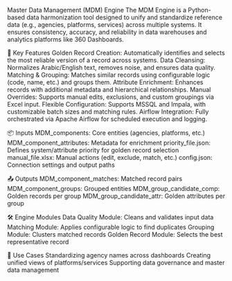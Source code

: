 Master Data Management (MDM) Engine
The MDM Engine is a Python-based data harmonization tool designed to unify and standardize reference data (e.g., agencies, platforms, services) across multiple systems. It ensures consistency, accuracy, and reliability in data warehouses and analytics platforms like 360 Dashboards.

🚀 Key Features
  Golden Record Creation: Automatically identifies and selects the most reliable version of a record across systems.
  Data Cleansing: Normalizes Arabic/English text, removes noise, and ensures data quality.
  Matching & Grouping: Matches similar records using configurable logic (code, name, etc.) and groups them.
  Attribute Enrichment: Enhances records with additional metadata and hierarchical relationships.
  Manual Overrides: Supports manual edits, exclusions, and custom groupings via Excel input.
  Flexible Configuration: Supports MSSQL and Impala, with customizable batch sizes and matching rules.
  Airflow Integration: Fully orchestrated via Apache Airflow for scheduled execution and logging.
  
📦 Inputs
  MDM_components: Core entities (agencies, platforms, etc.)
  MDM_component_attributes: Metadata for enrichment
  priority_file.json: Defines system/attribute priority for golden record selection
  manual_file.xlsx: Manual actions (edit, exclude, match, etc.)
  config.json: Connection settings and output paths
  
📤 Outputs
  MDM_component_matches: Matched record pairs
  MDM_component_groups: Grouped entities
  MDM_group_candidate_comp: Golden records per group
  MDM_group_candidate_attr: Golden attributes per group
  
🛠️ Engine Modules
  Data Quality Module: Cleans and validates input data
  Matching Module: Applies configurable logic to find duplicates
  Grouping Module: Clusters matched records
  Golden Record Module: Selects the best representative record
  
🧩 Use Cases
  Standardizing agency names across dashboards
  Creating unified views of platforms/services
  Supporting data governance and master data management

